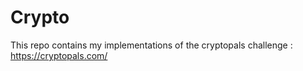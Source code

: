# Crypto

This repo contains my implementations of the cryptopals challenge : https://cryptopals.com/
